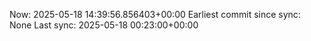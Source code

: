 Now: 2025-05-18 14:39:56.856403+00:00 Earliest commit since sync: None Last sync: 2025-05-18 00:23:00+00:00
